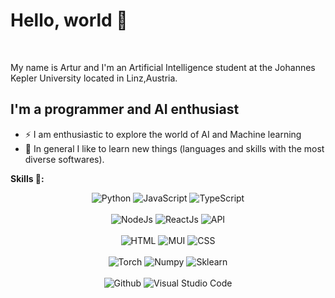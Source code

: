 
# Hello, world 👋

</br>

My name is Artur and I'm an Artificial Intelligence student at the Johannes Kepler University located in Linz,Austria.

## I'm a programmer and AI enthusiast

- ⚡ I am enthusiastic to explore the world of AI and Machine learning
- :book: In general I like to learn new things (languages and skills with the most diverse softwares).

**Skills 🚀:**
<div align="center">
  <img alt="Python" src="https://img.shields.io/badge/Python-3776AB.svg?style=for-the-badge&logo=Python&logoColor=white"/>
  <img alt="JavaScript" src="https://img.shields.io/badge/JavaScript-F7DF1E.svg?style=for-the-badge&logo=JavaScript&logoColor=black"/>
  <img alt="TypeScript" src="https://img.shields.io/badge/TypeScript-3178C6.svg?style=for-the-badge&logo=TypeScript&logoColor=white"/>
  <br><br>
  <img alt="NodeJs" src="https://img.shields.io/badge/Node.js-339933.svg?style=for-the-badge&logo=nodedotjs&logoColor=white"/>
  <img alt="ReactJs" src="https://img.shields.io/badge/React-61DAFB.svg?style=for-the-badge&logo=React&logoColor=black"/>
  <img alt="API" src="https://img.shields.io/badge/FastAPI-009688.svg?style=for-the-badge&logo=FastAPI&logoColor=white"/>
  <br><br>
  <img alt="HTML" src="https://img.shields.io/badge/HTML5-E34F26.svg?style=for-the-badge&logo=HTML5&logoColor=white"/>
  <img alt="MUI" src="https://img.shields.io/badge/MUI-007FFF.svg?style=for-the-badge&logo=MUI&logoColor=white"/>
  <img alt="CSS" src="https://img.shields.io/badge/CSS%20Wizardry-F43059.svg?style=for-the-badge&logo=CSS-Wizardry&logoColor=white"/>
  <br><br>
  <img alt="Torch" src="https://img.shields.io/badge/PyTorch-EE4C2C.svg?style=for-the-badge&logo=PyTorch&logoColor=white"/>
  <img alt="Numpy" src="https://img.shields.io/badge/NumPy-013243.svg?style=for-the-badge&logo=NumPy&logoColor=white"/>
  <img alt="Sklearn" src="https://img.shields.io/badge/scikitlearn-F7931E.svg?style=for-the-badge&logo=scikit-learn&logoColor=white"/>
  <br><br>
  <img alt="Github" src="https://img.shields.io/badge/GitHub-181717.svg?style=for-the-badge&logo=GitHub&logoColor=white"/>
  <img alt="Visual Studio Code" src="https://img.shields.io/badge/Visual_Studio_Code-0078D4?style=for-the-badge&logo=visual%20studio%20code&logoColor=white"/>
</div>
